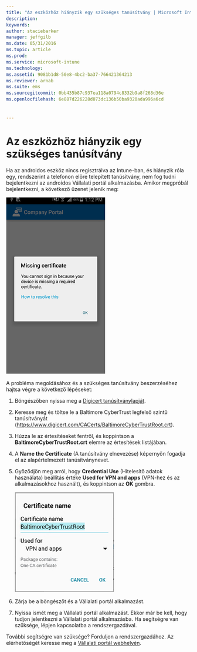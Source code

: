 ```yaml
---
title: "Az eszközhöz hiányzik egy szükséges tanúsítvány | Microsoft Intune"
description: 
keywords: 
author: staciebarker
manager: jeffgilb
ms.date: 05/31/2016
ms.topic: article
ms.prod: 
ms.service: microsoft-intune
ms.technology: 
ms.assetid: 9081b1d8-50e8-4bc2-ba37-766421364213
ms.reviewer: arnab
ms.suite: ems
ms.sourcegitcommit: 0bb435b87c937ea118a0794c8332b9a8f268d36e
ms.openlocfilehash: 6e887d226228d073dc136b50ba9320ada996a6cd


---
```



# Az eszközhöz hiányzik egy szükséges tanúsítvány
Ha az androidos eszköz nincs regisztrálva az Intune-ban, és hiányzik róla egy, rendszerint a telefonon előre telepített tanúsítvány, nem fog tudni bejelentkezni az androidos Vállalati portál alkalmazásba. Amikor megpróbál bejelentkezni, a következő üzenet jelenik meg:

![andr-cert-install-cert-missing](./media/andr-cert_install-1-cert_missing.png)

A probléma megoldásához és a szükséges tanúsítvány beszerzéséhez hajtsa végre a következő lépéseket:

1.  Böngészőben nyissa meg a [Digicert tanúsítványlapját](https://www.digicert.com/digicert-root-certificates.htm).

2.  Keresse meg és töltse le a Baltimore CyberTrust legfelső szintű tanúsítványát (https://www.digicert.com/CACerts/BaltimoreCyberTrustRoot.crt).

3.  Húzza le az értesítéseket fentről, és koppintson a **BaltimoreCyberTrustRoot.crt** elemre az értesítések listájában.

4.  A **Name the Certificate** (A tanúsítvány elnevezése) képernyőn fogadja el az alapértelmezett tanúsítványnevet.

5. Győződjön meg arról, hogy **Credential Use** (Hitelesítő adatok használata) beállítás értéke **Used for VPN and apps** (VPN-hez és az alkalmazásokhoz használt), és koppintson az **OK** gombra.

    ![andr-cert-install-add-cert-name](./media/andr-cert_install-2-add_cert_name.png)

6. Zárja be a böngészőt és a Vállalati portál alkalmazást.

7. Nyissa ismét meg a Vállalati portál alkalmazást. Ekkor már be kell, hogy tudjon jelentkezni a Vállalati portál alkalmazásba. Ha segítségre van szüksége, lépjen kapcsolatba a rendszergazdával.

További segítségre van szüksége? Forduljon a rendszergazdához. Az elérhetőségét keresse meg a [Vállalati portál webhelyén](http://portal.manage.microsoft.com).


<!--HONumber=Jun16_HO4-->


